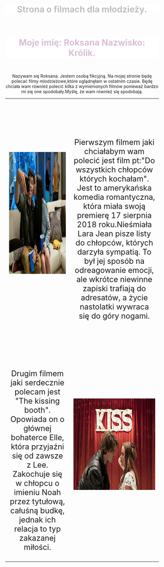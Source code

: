 <HTML>
<HEAD>
<meta charset = "UTF-8">
<meta name = "description" content = "Strona zawiera informacje na temat filmów, które ostatnio oglądałam.>

<TITLE>Strona o filmach dla mlodzieży.</TITLE>

</HEAD>

<BODY style="font-size: 90px;">

<H1 style="text-align: center; color: silver; background-color: white; ">Strona o filmach dla młodzieży.</H1><BR>

<TR style="font-size: 40px;">


<H1 style="text-align: center; color: thistle; background-color: white; ">
Moje imię: Roksana 
Nazwisko: Królik.</H1><BR>

 </TR>

 <TR style="font-size: 50px;" >

<TD>
 <center>

<P>Nazywam się Roksana.
Jestem osobą fikcyjną.
Na mojej stronie będę polecać filmy mlodzieżowe,które oglądnęłam w ostatnim czasie. Będę chciała wam również polecić kilka z      wymienionych filmów ponieważ bardzo mi się one spodobały.Myślę, że wam również się spodobają.</P>
 </center>

</TD>

</TR>

<TABLE>
     <TR style="font-size: 25px;">

<TD>
 
  <IMG SRC= 45809601_942289135965733_5688116822667165696_n.jpg HEIGHT="400" WEIGHT="300" >
 
 </TD>


<TD>
  <CENTER>
    <H1 style="text-align: center; color: silver; background-color: white; "> </H1><BR>
  
  <P>Pierwszym filmem jaki chciałabym wam polecić jest film pt:"Do wszystkich chłopców których kochałam". Jest to amerykańska komedia romantyczna, która miała swoją premierę 17 sierpnia 2018 roku.Nieśmiała Lara Jean pisze listy do chłopców, których darzyła sympatią. To był jej sposób na odreagowanie emocji, ale wkrótce niewinne zapiski trafiają do adresatów, a życie nastolatki wywraca się do góry nogami.</P>   
      </center>
</TD>

 
 </TR>


<TR style ="font-size: 25px;">
  
  
 <TD> 
  <center>
  
<H1 style="text-align: center; color: silver; background-color: white; "> </H1><BR>
 
  <P>Drugim filmem jaki serdecznie polecam jest "The kissing booth". Opowiada on o głównej bohaterce Elle, która przyjaźni się od zawsze z Lee. Zakochuje się w chłopcu o imieniu Noah przez tytułową, całuśną budkę, jednak ich relacja to typ zakazanej miłości. </P>
  
  </center>
  
</TD>



<TD>
  
  
  <IMG SRC= 45734196_2578309362187195_331659496310964224_n.jpg HEIGHT="300" WEIGHT="250" >
  
 
</TD>


  
  
</TABLE>


                                                                                                      
</HTML>






